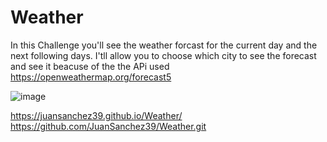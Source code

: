 # Weather

In this Challenge you'll see the weather forcast for the current day and the next following days. I'tll allow you to choose which city to see the forecast and see it beacuse of the the APi used https://openweathermap.org/forecast5

![image](https://github.com/JuanSanchez39/Weather/assets/129122571/b9d2085c-e248-4973-aaea-f838f98020a8)


 https://juansanchez39.github.io/Weather/
 https://github.com/JuanSanchez39/Weather.git
